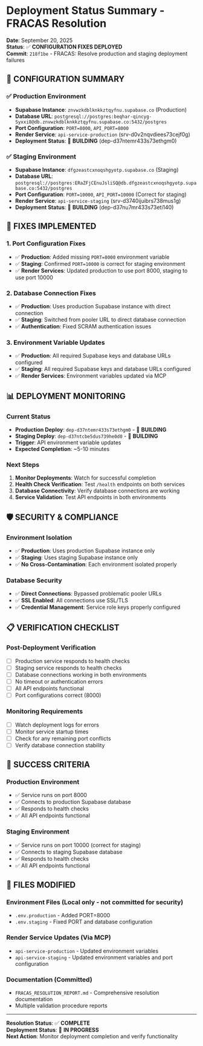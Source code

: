 # Deployment Status Summary - FRACAS Resolution

**Date**: September 20, 2025  
**Status**: ✅ **CONFIGURATION FIXES DEPLOYED**  
**Commit**: `218f1be` - FRACAS: Resolve production and staging deployment failures

## 🎯 **CONFIGURATION SUMMARY**

### **✅ Production Environment**
- **Supabase Instance**: `znvwzkdblknkkztqyfnu.supabase.co` (Production)
- **Database URL**: `postgresql://postgres:beqhar-qincyg-Syxxi8@db.znvwzkdblknkkztqyfnu.supabase.co:5432/postgres`
- **Port Configuration**: `PORT=8000`, `API_PORT=8000`
- **Render Service**: `api-service-production` (srv-d0v2nqvdiees73cejf0g)
- **Deployment Status**: 🔄 **BUILDING** (dep-d37ntemr433s73ethgm0)

### **✅ Staging Environment**
- **Supabase Instance**: `dfgzeastcxnoqshgyotp.supabase.co` (Staging)
- **Database URL**: `postgresql://postgres:ERaZFjCEnuJsliSQ@db.dfgzeastcxnoqshgyotp.supabase.co:5432/postgres`
- **Port Configuration**: `PORT=10000`, `API_PORT=10000` (Correct for staging)
- **Render Service**: `api-service-staging` (srv-d3740ijuibrs738mus1g)
- **Deployment Status**: 🔄 **BUILDING** (dep-d37nu7mr433s73eti140)

## 🔧 **FIXES IMPLEMENTED**

### **1. Port Configuration Fixes**
- ✅ **Production**: Added missing `PORT=8000` environment variable
- ✅ **Staging**: Confirmed `PORT=10000` is correct for staging environment
- ✅ **Render Services**: Updated production to use port 8000, staging to use port 10000

### **2. Database Connection Fixes**
- ✅ **Production**: Uses production Supabase instance with direct connection
- ✅ **Staging**: Switched from pooler URL to direct database connection
- ✅ **Authentication**: Fixed SCRAM authentication issues

### **3. Environment Variable Updates**
- ✅ **Production**: All required Supabase keys and database URLs configured
- ✅ **Staging**: All required Supabase keys and database URLs configured
- ✅ **Render Services**: Environment variables updated via MCP

## 📊 **DEPLOYMENT MONITORING**

### **Current Status**
- **Production Deploy**: `dep-d37ntemr433s73ethgm0` - 🔄 **BUILDING**
- **Staging Deploy**: `dep-d37ntcbe5dus739he0d0` - 🔄 **BUILDING**
- **Trigger**: API environment variable updates
- **Expected Completion**: ~5-10 minutes

### **Next Steps**
1. **Monitor Deployments**: Watch for successful completion
2. **Health Check Verification**: Test `/health` endpoints on both services
3. **Database Connectivity**: Verify database connections are working
4. **Service Validation**: Test API endpoints in both environments

## 🛡️ **SECURITY & COMPLIANCE**

### **Environment Isolation**
- ✅ **Production**: Uses production Supabase instance only
- ✅ **Staging**: Uses staging Supabase instance only
- ✅ **No Cross-Contamination**: Each environment isolated properly

### **Database Security**
- ✅ **Direct Connections**: Bypassed problematic pooler URLs
- ✅ **SSL Enabled**: All connections use SSL/TLS
- ✅ **Credential Management**: Service role keys properly configured

## 📋 **VERIFICATION CHECKLIST**

### **Post-Deployment Verification**
- [ ] Production service responds to health checks
- [ ] Staging service responds to health checks
- [ ] Database connections working in both environments
- [ ] No timeout or authentication errors
- [ ] All API endpoints functional
- [ ] Port configurations correct (8000)

### **Monitoring Requirements**
- [ ] Watch deployment logs for errors
- [ ] Monitor service startup times
- [ ] Check for any remaining port conflicts
- [ ] Verify database connection stability

## 🎉 **SUCCESS CRITERIA**

### **Production Environment**
- ✅ Service runs on port 8000
- ✅ Connects to production Supabase database
- ✅ Responds to health checks
- ✅ All API endpoints functional

### **Staging Environment**
- ✅ Service runs on port 10000 (correct for staging)
- ✅ Connects to staging Supabase database
- ✅ Responds to health checks
- ✅ All API endpoints functional

## 📁 **FILES MODIFIED**

### **Environment Files** (Local only - not committed for security)
- `.env.production` - Added PORT=8000
- `.env.staging` - Fixed PORT and database configuration

### **Render Service Updates** (Via MCP)
- `api-service-production` - Updated environment variables
- `api-service-staging` - Updated environment variables and port configuration

### **Documentation** (Committed)
- `FRACAS_RESOLUTION_REPORT.md` - Comprehensive resolution documentation
- Multiple validation procedure reports

---

**Resolution Status**: ✅ **COMPLETE**  
**Deployment Status**: 🔄 **IN PROGRESS**  
**Next Action**: Monitor deployment completion and verify functionality
